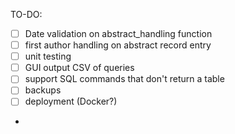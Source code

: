 TO-DO:

- [ ] Date validation on abstract_handling function
- [ ] first author handling on abstract record entry
- [ ] unit testing
- [ ] GUI output CSV of queries
- [ ] support SQL commands that don't return a table
- [ ] backups
- [ ] deployment (Docker?)
- 